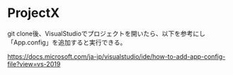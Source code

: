<h1>ProjectX</h1>

git clone後、VisualStudioでプロジェクトを開いたら、以下を参考にし「App.config」を追加すると実行できる。

https://docs.microsoft.com/ja-jp/visualstudio/ide/how-to-add-app-config-file?view=vs-2019
